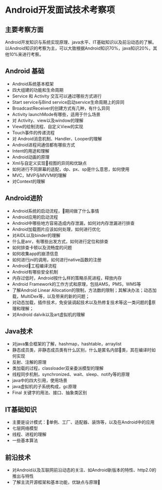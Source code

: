 # Android开发面试技术考察项

## 主要考察方面

Android开发知识与系统实现原理、java水平、IT基础知识以及前沿动态的了解。以Android知识的考察为主，可以大致根据Android知识70%，java知识20%，其他10%来进行考察。

## Android 基础
* Android系统基本框架
* 四大组建的功能和生命周期
* Service 和 Activity 交互可以通过哪些方式进行
* Start service与Bind service启动service生命周期上的异同
* BroadcastReceiver的创建方式有几种，有什么异同
* Activity launchMode有哪些，适用于什么场景
* 对 Activity、view以及window的理解
* View的绘制流程、自定义View的实现
* Touch事件的传递流程
* 对 Android消息机制、Handler、Looper的理解
* Android进程间通信都有哪些方式
* Intent的用途和理解
* Android动画的原理
* Xml与自定义实现视图的异同和优缺点
* 如何进行不同屏幕的适配，dp、px、sp是什么意思，如何使用
* MVC，MVP与MVVM的理解
* 对Context的理解

## Android进阶

* Android系统的启动流程，期间做了什么事情
* Android应用的启动流程
* Android中哪些地方容易造成内存泄漏，如何对内存泄漏进行排查
* Android加载图片应该如何处理，如何进行优化
* 对AIDL以及binder的理解
* 什么是anr，有哪些出发方式，如何进行定位和排查
* 如何排查卡顿以及流畅度的问题
* 如何收集app的崩溃信息
* 如何进行jni的调用，如何进行native函数的注册
* Android工程编译流程
* Android有哪些安全机制
* 内存过低时，Android按什么样的策略杀死进程，释放内存
* Android Framework的工作方式和原理，包括AMS，PMS，WMS等
* 了解Android Linear Allocation的限制，方法数的限制；其解决办法；动态加载，MultiDex等，以及带来的新的问题；
* 对动态加载，插件技术，免安装调起技术以及热修复技术等这一类问题的原理和理解；
* 对Android dalvik以及art虚拟机的理解

## Java技术
* 对java集合框架的了解，hashmap，hashtable，arraylist
* 静态成员类，非静态成员类有什么区别，什么是匿名内部类，其在编译时如何实现
* 反射、注解的原理
* 类加载的过程，classloader双亲委派模型的理解
* 线程同步机制，synchronized、wait、sleep、notify等的原理
* java中的四大引用，使用场景
* java虚拟机的子系统构成，gc原理
* Final 关键字的用法、接口、抽象类区别

## IT基础知识
* 主要是设计模式：单例、工厂、适配器、装饰等，以及在Android中的应用
* 七层网络模型
* 线程、进程的理解
* 一些基本算法

## 前沿技术
* 对Android以及互联网前沿动态的关注、如Android新版本的特性、http2.0的推出与特性
* 了解主流开源框架和基本功能，优缺点与原理